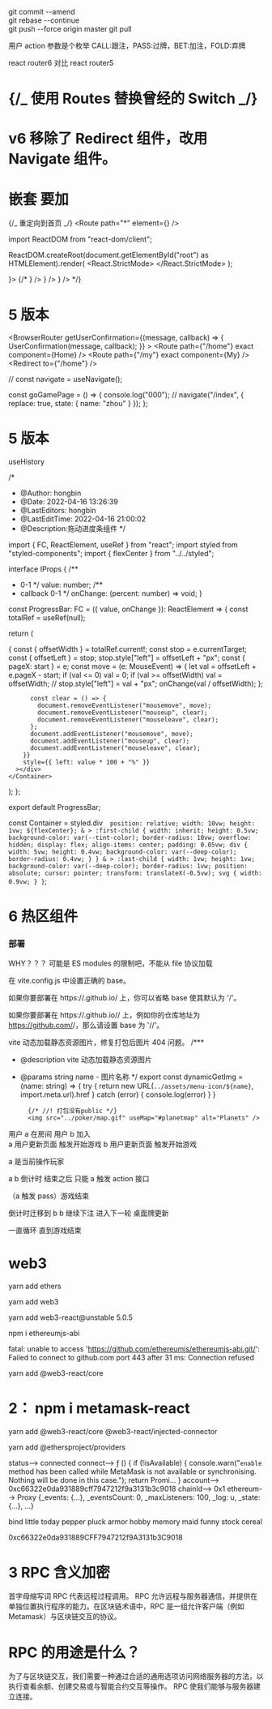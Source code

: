git commit --amend  
git rebase --continue  
git push --force origin master
git pull

用户 action 参数是个枚举 CALL:跟注，PASS:过牌，BET:加注，FOLD:弃牌

react router6 对比 react router5

# {/_ 使用 Routes 替换曾经的 Switch _/}

# v6 移除了 Redirect 组件，改用 Navigate 组件。

# 嵌套 要加 <Outlet />

{/_ 重定向到首页 _/}
<Route path="\*" element={<Navigate to="/"/>} />

import ReactDOM from "react-dom/client";

ReactDOM.createRoot(document.getElementById("root") as HTMLElement).render(
<React.StrictMode>
<App />
</React.StrictMode>
);

<BrowserRouter basename="/v">
            <Suspense fallback={<SpinLoading />}>
              {/* <Routes>
                <Route path="" element={<MapImage />} />
                <Route path="/index" element={<IndexPage />} />
                <Route path="*" element={<NotFoundPage />} />
              </Routes> */}
            </Suspense>
          </BrowserRouter>

# 5 版本

<BrowserRouter
getUserConfirmation={(message, callback) => {
UserConfirmation(message, callback);
}} >
<Switch>
<Route path={"/home"} exact component={Home} />
<Route path={"/my"} exact component={My} />
<Redirect to={"/home"} />
</Switch>
</BrowserRouter>

// const navigate = useNavigate();

const goGamePage = () => {
console.log("000");
// navigate("/index", { replace: true, state: { name: "zhou" } });
};

# 5 版本

useHistory

/\*

- @Author: hongbin
- @Date: 2022-04-16 13:26:39
- @LastEditors: hongbin
- @LastEditTime: 2022-04-16 21:00:02
- @Description:拖动进度条组件
  \*/

import { FC, ReactElement, useRef } from "react";
import styled from "styled-components";
import { flexCenter } from "../../styled";

interface IProps {
/\*\*

- 0-1
  \*/
  value: number;
  /\*\*
- callback 0-1
  \*/
  onChange: (percent: number) => void;
  }

const ProgressBar: FC<IProps> = ({ value, onChange }): ReactElement => {
const totalRef = useRef<HTMLDivElement>(null);

return (
<Container>

<div ref={totalRef}>
<div style={{ width: value * 100 + "%" }} />
</div>
<div
onMouseDown={(e) => {
const { offsetWidth } = totalRef.current!;
const stop = e.currentTarget;
const { offsetLeft } = stop;
stop.style["left"] = offsetLeft + "px";
const { pageX: start } = e;
const move = (e: MouseEvent) => {
let val = offsetLeft + e.pageX - start;
if (val <= 0) val = 0;
if (val >= offsetWidth) val = offsetWidth;
// stop.style["left"] = val + "px";
onChange(val / offsetWidth);
};

          const clear = () => {
            document.removeEventListener("mousemove", move);
            document.removeEventListener("mouseup", clear);
            document.removeEventListener("mouseleave", clear);
          };
          document.addEventListener("mousemove", move);
          document.addEventListener("mouseup", clear);
          document.addEventListener("mouseleave", clear);
        }}
        style={{ left: value * 100 + "%" }}
      ></div>
    </Container>

);
};

export default ProgressBar;

const Container = styled.div`  position: relative;
  width: 10vw;
  height: 1vw;
  ${flexCenter};
  & > :first-child {
    width: inherit;
    height: 0.5vw;
    background-color: var(--tint-color);
    border-radius: 10vw;
    overflow: hidden;
    display: flex;
    align-items: center;
    padding: 0.05vw;
    div {
      width: 5vw;
      height: 0.4vw;
      background-color: var(--deep-color);
      border-radius: 0.4vw;
    }
  }
  & > :last-child {
    width: 1vw;
    height: 1vw;
    background-color: var(--deep-color);
    border-radius: 1vw;
    position: absolute;
    cursor: pointer;
    transform: translateX(-0.5vw);
    svg {
      width: 0.9vw;
    }
  }`;

# 6 热区组件

  <!-- react-image-map -->

### 部署

WHY？？？ 可能是 ES modules 的限制吧，不能从 file 协议加载

在 vite.config.js 中设置正确的 base。

如果你要部署在 https://<USERNAME>.github.io/ 上，你可以省略 base 使其默认为 '/'。

如果你要部署在 https://<USERNAME>.github.io/<REPO>/ 上，例如你的仓库地址为 https://github.com/<USERNAME>/<REPO>，那么请设置 base 为 '/<REPO>/'。

vite 动态加载静态资源图片，修复打包后图片 404 问题。
/\*\*\*

- @description vite 动态加载静态资源图片
- @params string name - 图片名称
  \*/
  export const dynamicGetImg = (name: string) => {
  try {
  return new URL(`../assets/menu-icon/${name}`, import.meta.url).href
  } catch (error) {
  console.log(error)
  }
  }

        {/* //! 打包没有public */}
        <img src="../poker/map.gif" useMap="#planetmap" alt="Planets" />

用户 a 在房间 用户 b 加入  
 a 用户更新页面 触发开始游戏
b 用户更新页面 触发开始游戏

a 是当前操作玩家

a b 倒计时 结束之后 只能 a 触发 action 接口

（a 触发 pass）游戏结束

倒计时迁移到 b b 继续下注 进入下一轮 桌面牌更新

一直循环 直到游戏结束

# web3

yarn add ethers

yarn add web3

yarn add web3-react@unstable 5.0.5

npm i ethereumjs-abi

fatal: unable to access 'https://github.com/ethereumjs/ethereumjs-abi.git/': Failed to connect to github.com port 443 after 31 ms: Connection refused

yarn add @web3-react/core

# 2： npm i metamask-react

yarn add @web3-react/core @web3-react/injected-connector

yarn add @ethersproject/providers

status--> connected
connect--> ƒ () {
if (!isAvailable) {
console.warn("`enable` method has been called while MetaMask is not available or synchronising. Nothing will be done in this case.");
return Promi… }
account--> 0xc66322e0da931889cff7947212f9a3131b3c9018
chainId--> 0x1
ethereum--> Proxy {\_events: {…}, \_eventsCount: 0, \_maxListeners: 100, \_log: u, \_state: {…}, …}

<!-- 密码  -->

bind little today pepper pluck armor hobby memory maid funny stock cereal

<!-- 地址 -->

0xc66322e0da931889CFF7947212f9A3131b3C9018

# 3 RPC 含义加密

首字母缩写词 RPC 代表远程过程调用。 RPC 允许远程与服务器通信，并提供在单独位置执行程序的能力。在区块链术语中，RPC 是一组允许客户端（例如 Metamask）与区块链交互的协议。

# RPC 的用途是什么？

为了与区块链交互，我们需要一种通过合适的通用选项访问网络服务器的方法，以执行查看余额、创建交易或与智能合约交互等操作。 RPC 使我们能够与服务器建立连接。
